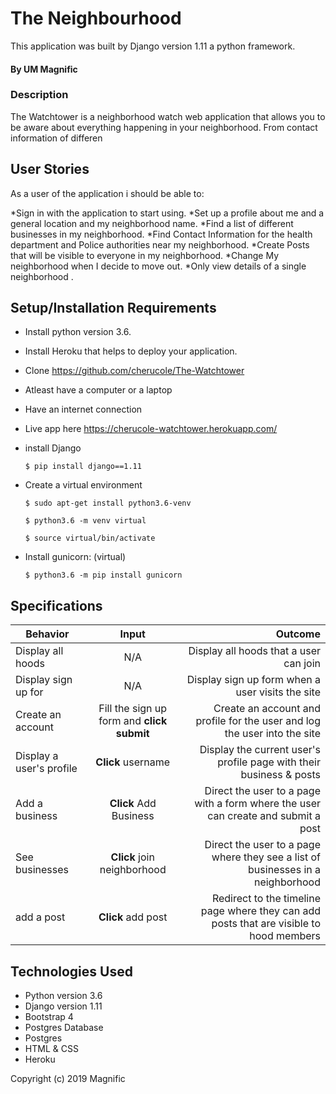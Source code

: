 # The Neighbourhood

This application was built by Django version 1.11 a python framework.

#### By UM Magnific 

### Description

The Watchtower is a neighborhood watch web application that allows you to be aware about everything happening in your neighborhood. From contact information of differen
## User Stories

As a user of the application i should be able to:

*Sign in with the application to start using.
*Set up a profile about me and a general location and my neighborhood name.
*Find a list of different businesses in my neighborhood.
*Find Contact Information for the health department and Police authorities near my neighborhood.
*Create Posts that will be visible to everyone in my neighborhood.
*Change My neighborhood when I decide to move out.
*Only view details of a single neighborhood  .

## Setup/Installation Requirements

* Install python version 3.6.
* Install Heroku that helps to deploy your application.
* Clone https://github.com/cherucole/The-Watchtower
* Atleast have a computer or a laptop
* Have an internet connection
* Live app here https://cherucole-watchtower.herokuapp.com/

* install Django

   ```$ pip install django==1.11```

* Create a virtual environment

   `$ sudo apt-get install python3.6-venv`

   ```$ python3.6 -m venv virtual```

   ```$ source virtual/bin/activate```

* Install gunicorn: (virtual)

   ```$ python3.6 -m pip install gunicorn```


## Specifications

| Behavior        | Input           | Outcome  |
| ------------- |:-------------:| -----:|
| Display all hoods | N/A | Display all hoods that a user can join |
| Display sign up for | N/A | Display sign up form when a user visits the site |
| Create an account | Fill the sign up form and **click submit** | Create an account and profile for the user and log the user into the site |
| Display a user's profile | **Click** username | Display the current user's profile page with their business & posts |
| Add a business| **Click** Add Business | Direct the user to a page with a form where the user can create and submit a post |
| See businesses | **Click** join neighborhood | Direct the user to a page where they see a list of businesses in a neighborhood |
| add a post | **Click** add post | Redirect to the timeline page where they can add posts that are visible to hood members |


## Technologies Used

  * Python version 3.6
  * Django version 1.11
  * Bootstrap 4
  * Postgres Database
  * Postgres
  * HTML & CSS 
  * Heroku


Copyright (c) 2019 Magnific


